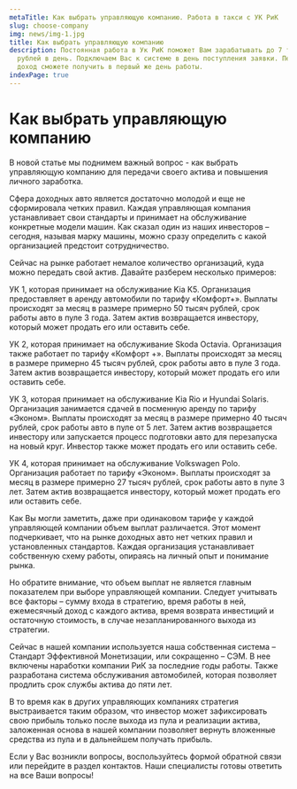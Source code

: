 ```yaml
---
metaTitle: Как выбрать управляющую компанию. Работа в такси с УК РиК
slug: choose-company
img: news/img-1.jpg
title: Как выбрать управляющую компанию
description: Постоянная работа в Ук РиК поможет Вам зарабатывать до 7 тысяч
  рублей в день. Подключаем Вас к системе в день поступления заявки. Первый
  доход сможете получить в первый же день работы.
indexPage: true
---
```


# Как выбрать управляющую компанию

В новой статье мы поднимем важный вопрос - как выбрать управляющую компанию для передачи своего актива и повышения личного заработка.

Сфера доходных авто является достаточно молодой и еще не сформировала четких правил. Каждая управляющая компания устанавливает свои стандарты и принимает на обслуживание конкретные модели машин. Как сказал один из наших инвесторов – сегодня, называя марку машины, можно сразу определить с какой организацией предстоит сотрудничество.

Сейчас на рынке работает немалое количество организаций, куда можно передать свой актив. Давайте разберем несколько примеров:

УК 1, которая принимает на обслуживание Kia K5. Организация предоставляет в аренду автомобили по тарифу «Комфорт+». Выплаты происходят за месяц в размере примерно 50 тысяч рублей, срок работы авто в пуле 3 года. Затем актив возвращается инвестору, который может продать его или оставить себе.

УК 2, которая принимает на обслуживание Skoda Octavia. Организация также работает по тарифу «Комфорт +». Выплаты происходят за месяц в размере примерно 45 тысяч рублей, срок работы авто в пуле 3 года. Затем актив возвращается инвестору, который может продать его или оставить себе.

УК 3, которая принимает на обслуживание Kia Rio и Hyundai Solaris. Организация занимается сдачей в посменную аренду по тарифу «Эконом». Выплаты происходят за месяц в размере примерно 40 тысяч рублей, срок работы авто в пуле от 5 лет. Затем актив возвращается инвестору или запускается процесс подготовки авто для перезапуска на новый круг. Инвестор также может продать его или оставить себе. 

УК 4, которая принимает на обслуживание Volkswagen Polo. Организация работает по тарифу «Эконом». Выплаты происходят за месяц в размере примерно 27 тысяч рублей, срок работы авто в пуле 3 лет. Затем актив возвращается инвестору, который может продать его или оставить себе.

Как Вы могли заметить, даже при одинаковом тарифе у каждой управляющей компании объем выплат различается. Этот момент подчеркивает, что на рынке доходных авто нет четких правил и установленных стандартов. Каждая организация устанавливает собственную схему работы, опираясь на личный опыт и понимание рынка.

Но обратите внимание, что объем выплат не является главным показателем при выборе управляющей компании. Следует учитывать все факторы – сумму входа в стратегию, время работы в ней, ежемесячный доход с каждого актива, время возврата инвестиций и остаточную стоимость, в случае незапланированного выхода из стратегии.

Сейчас в нашей компании используется наша собственная система – Стандарт Эффективной Монетизации, или сокращенно – СЭМ. В нее включены наработки компании РиК за последние годы работы. Также разработана система обслуживания автомобилей, которая позволяет продлить срок службы актива до пяти лет.

В то время как в других управляющих компаниях стратегия выстраивается таким образом, что инвестор может зафиксировать свою прибыль только после выхода из пула и реализации актива, заложенная основа в нашей компании позволяет вернуть вложенные средства из пула и в дальнейшем получать прибыль. 

Если у Вас возникли вопросы, воспользуйтесь <modal-link>формой обратной связи</modal-link> или перейдите в раздел <nuxt-link to="/contacts" class="modal-link">контактов</nuxt-link>. Наши специалисты готовы ответить на все Ваши вопросы!
